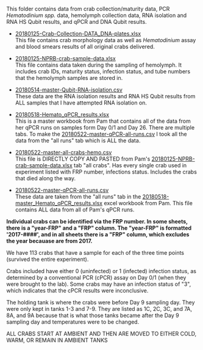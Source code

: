 This folder contains data from crab collection/maturity data, PCR *Hematodinium spp.* data, hemolymph collection data, RNA isolation and RNA HS Qubit results, and qPCR and DNA Qubit results.

- [20180125-Crab-Collection-DATA_DNA-plates.xlsx](https://github.com/RobertsLab/project-crab/blob/master/data/20180125-Crab-Collection-DATA_DNA-plates.xlsx)     
This file contains crab morphology data as well as _Hematodinium_ assay and blood smears results of all original crabs delivered.

- [20180125-NPRB-crab-sample-data.xlsx](https://github.com/RobertsLab/project-crab/blob/master/data/20180125-NPRB-crab-sample-data.xlsx)   
This file contains data taken during the sampling of hemolymph. It includes crab IDs, maturity status, infection status, and tube numbers that the hemolymph samples are stored in.

- [20180514-master-Qubit-RNA-isolation.csv](https://raw.githubusercontent.com/RobertsLab/project-crab/master/data/20180514-master-Qubit-RNA-isolation.csv)     
These data are the RNA isolation results and RNA HS Qubit results from ALL samples that I have attempted RNA isolation on. 

- [20180518-Hemato_qPCR_results.xlsx](https://github.com/RobertsLab/project-crab/blob/master/data/20180518-Hemato_qPCR_results.xlsx)     
This is a master workbook from Pam that contains all of the data from her qPCR runs on samples form Day 0/1 and Day 26. There are multiple tabs. To make the [20180522-master-qPCR-all-runs.csv](https://raw.githubusercontent.com/RobertsLab/project-crab/master/data/20180522-master-qPCR-all-runs.csv) I took all the data from the "all runs" tab which is ALL the data. 

- [20180522-master-all-crabs-hemo.csv](https://raw.githubusercontent.com/RobertsLab/project-crab/master/data/20180522-master-all-crabs-hemo.csv)     
This file is DIRECTLY COPY AND PASTED from Pam's [20180125-NPRB-crab-sample-data.xlsx](https://github.com/RobertsLab/project-crab/blob/master/data/20180125-NPRB-crab-sample-data.xlsx) tab "all crabs". Has every single crab used in experiment listed with FRP number, infections status. Includes the crabs that died along the way.

- [20180522-master-qPCR-all-runs.csv](https://raw.githubusercontent.com/RobertsLab/project-crab/master/data/20180522-master-qPCR-all-runs.csv)     
These data are taken from the "all runs" tab in the [20180518-master_Hemato_qPCR_results.xlsx](https://github.com/RobertsLab/project-crab/blob/master/data/20180518-master_Hemato_qPCR_results.xlsx) excel workbook from Pam. This file contains ALL data from all of Pam's qPCR runs. 

**Individual crabs can be identified via the FRP number. In some sheets, there is a "year-FRP" and a "FRP" column. The "year-FRP" is formatted '2017-####', and in all sheets there is a "FRP" column, which excludes the year becauase are from 2017.**

We have 113 crabs that have a sample for each of the three time points (survived the entire experiment).

Crabs included have either 0 (uninfected) or 1 (infected) infection status, as determined by a conventional PCR (cPCR) assay on Day 0/1 (when they were brought to the lab). Some crabs may have an infection status of "3", which indicates that the cPCR results were inconclusive. 

The holding tank is where the crabs were before Day 9 sampling day. They were only kept in tanks 1-3 and 7-9. They are listed as 1C, 2C, 3C, and 7A, 8A, and 9A because that is what those tanks became after the Day 9 sampling day and temperatures were to be changed. 

ALL CRABS START AT AMBIENT AND THEN ARE MOVED TO EITHER COLD, WARM, OR REMAIN IN AMBIENT TANKS

